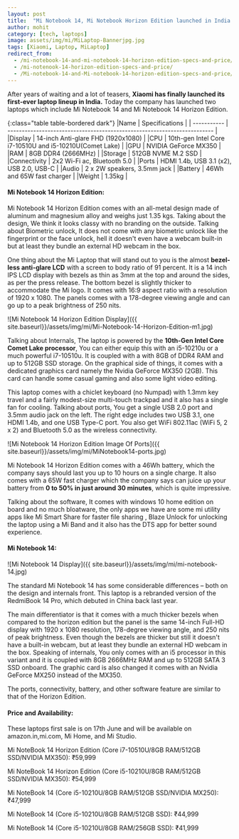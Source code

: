 ```yaml
---
layout: post
title:  "Mi Notebook 14, Mi Notebook Horizon Edition launched in India."
author: mohit
category: [tech, laptops]
image: assets/img/mi/MiLaptop-Bannerjpg.jpg
tags: [Xiaomi, Laptop, MiLaptop]
redirect_from:
  - /mi-notebook-14-and-mi-notebook-14-horizon-edition-specs-and-price/
  - /mi-notenook-14-horizon-edition-specs-and-price/
  - /Mi-notebook-14-and-Mi-notebook-14-horizon-edition-specs-and-price/
---
```


After years of waiting and a lot of teasers, **Xiaomi has finally launched its first-ever laptop lineup in India.** Today the company has launched two laptops which include Mi Notebook 14 and  Mi Notebook 14 Horizon Edition.

{:class="table table-bordered dark"}
|Name            | Specifications                                                            |
| -----------    | ------------------------------------------------------------------------  |
|Display         | 14-inch Anti-glare FHD (1920x1080)                                        |
|CPU             | 10th-gen Intel Core i7-10510U and i5-10210U(Comet Lake)                   |
|GPU             | NVIDIA GeForce MX350                                                      |
|RAM             | 8GB DDR4 (2666MHz)                                                        |
|Storage         | 512GB NVME M.2 SSD                                                        |
|Connectivity    | 2x2 Wi-Fi ac, Bluetooth 5.0                                               |
|Ports           | HDMI 1.4b, USB 3.1 (x2), USB 2.0, USB-C                                   |
|Audio           | 2 x 2W speakers, 3.5mm jack                                               |
|Battery         | 46Wh and  65W fast charger                                                |
|Weight          | 1.35kg                                                                    |

#### Mi Notebook 14 Horizon Edition:

Mi Notebook 14 Horizon Edition comes with an all-metal design made of aluminum and magnesium alloy and weighs just 1.35 kgs. Taking about the design, We think it looks classy with no branding on the outside. Talking about Biometric unlock, It does not come with any biometric unlock like the fingerprint or the face unlock, hell it doesn't even have a webcam built-in but at least they bundle an external HD webcam in the box.

One thing about the Mi Laptop that will stand out to you is the almost **bezel-less anti-glare LCD** with a screen to body ratio of 91 percent. It is a 14 inch IPS LCD display with bezels as thin as 3mm at the top and around the sides, as per the press release. The bottom bezel is slightly thicker to accommodate the Mi logo. It comes with 16:9 aspect ratio with a resolution of 1920 x 1080. The panels comes with a 178-degree viewing angle and can go up to a peak brightness of 250 nits.

![Mi Notebook 14 Horizon Edition Display]({{ site.baseurl}}/assets/img/mi/Mi-Notebook-14-Horizon-Edition-m1.jpg)

Talking about Internals, The laptop is powered by the **10th-Gen Intel Core Comet Lake processor**, You can either equip this with an i5-10210u or a much powerful i7-10510u. It is coupled with a with 8GB of DDR4 RAM and up to 512GB SSD storage. On the graphical side of things, it comes with a dedicated graphics card namely the Nvidia GeForce MX350 (2GB). This card can handle some casual gaming and also some light video editing.

This laptop comes with a chiclet keyboard (no Numpad) with 1.3mm key travel and a fairly modest-size multi-touch trackpad and it also has a single fan for cooling. Talking about ports, You get a single USB 2.0 port and 3.5mm audio jack on the left. The right edge includes two USB 3.1, one HDMI 1.4b, and one USB Type-C port. You also get WiFi 802.11ac (WiFi 5, 2 x 2) and Bluetooth 5.0 as the wireless connectivity.

![Mi Notebook 14 Horizon Edition Image Of Ports]({{ site.baseurl}}/assets/img/mi/MiNotebook14-ports.jpg)

Mi Notebook 14 Horizon Edition comes with a 46Wh battery, which the company says should last you up to 10 hours on a single charge. It also comes with a 65W fast charger which the company says can juice up your battery from **0 to 50% in just around 30 minutes**, which is quite impressive.

Talking about the software, It comes with windows 10 home edition on board and no much bloatware, the only apps we have are some mi utility apps like Mi Smart Share for faster file sharing , Blaze Unlock for unlocking the laptop using a Mi Band and it also has the DTS app for better sound experience.

#### Mi Notebook 14:

![Mi Notebook 14 Display]({{ site.baseurl}}/assets/img/mi/mi-notebook-14.jpg)

The standard Mi Notebook 14 has some considerable differences  – both on the design and internals front. This laptop is a rebranded version of the RedmiBook 14 Pro, which debuted in China back last year.

The main differentiator is that it comes with a much thicker bezels when compared to the horizon edition but the panel is the same 14-inch Full-HD display with 1920 x 1080 resolution, 178-degree viewing angle, and 250 nits of peak brightness. Even though the bezels are thicker but still it doesn't have a built-in webcam, but at least they bundle an external HD webcam in the box.
Speaking of internals, You only comes with an i5 processor in this variant and it is coupled with 8GB 2666MHz RAM and up to 512GB SATA 3 SSD onboard. The graphic card is also changed it comes with an Nvidia GeForce MX250 instead of the MX350.

The ports, connectivity, battery, and other software feature are similar to that of the Horizon Edition.

#### Price and Availability:

These laptops first sale is on 17th June and will be available on amazon.in,mi.com, Mi Home, and Mi Studio.

Mi NoteBook 14 Horizon Edition (Core i7-10510U/8GB RAM/512GB SSD/NVIDIA MX350): ₹59,999

Mi NoteBook 14 Horizon Edition (Core i5-10210U/8GB RAM/512GB SSD/NVIDIA MX350): ₹54,999 

Mi NoteBook 14 (Core i5-10210U/8GB RAM/512GB SSD/NVIDIA MX250): ₹47,999 

Mi NoteBook 14 (Core i5-10210U/8GB RAM/512GB SSD): ₹44,999 

Mi NoteBook 14 (Core i5-10210U/8GB RAM/256GB SSD): ₹41,999  

